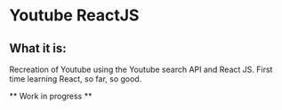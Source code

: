 # Youtube ReactJS

## What it is: ##

Recreation of Youtube using the Youtube search API and React JS. First time learning React, so far, so good.

** Work in progress **
